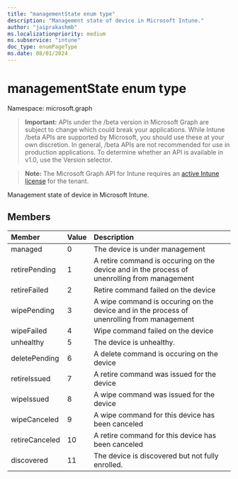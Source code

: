 ```yaml
---
title: "managementState enum type"
description: "Management state of device in Microsoft Intune."
author: "jaiprakashmb"
ms.localizationpriority: medium
ms.subservice: "intune"
doc_type: enumPageType
ms.date: 08/01/2024
---
```


# managementState enum type

Namespace: microsoft.graph

> **Important:** APIs under the /beta version in Microsoft Graph are subject to change which could break your applications. While Intune /beta APIs are supported by Microsoft, you should use these at your own discretion. In general, /beta APIs are not recommended for use in production applications. To determine whether an API is available in v1.0, use the Version selector.

> **Note:** The Microsoft Graph API for Intune requires an [active Intune license](https://go.microsoft.com/fwlink/?linkid=839381) for the tenant.

Management state of device in Microsoft Intune.

## Members
|Member|Value|Description|
|:---|:---|:---|
|managed|0|The device is under management|
|retirePending|1|A retire command is occuring on the device and in the process of unenrolling from management|
|retireFailed|2|Retire command failed on the device|
|wipePending|3|A wipe command is occuring on the device and in the process of unenrolling from management|
|wipeFailed|4|Wipe command failed on the device|
|unhealthy|5|The device is unhealthy.|
|deletePending|6|A delete command is occuring on the device |
|retireIssued|7|A retire command was issued for the device|
|wipeIssued|8|A wipe command was issued for the device|
|wipeCanceled|9|A wipe command for this device has been canceled|
|retireCanceled|10|A retire command for this device has been canceled|
|discovered|11|The device is discovered but not fully enrolled.|